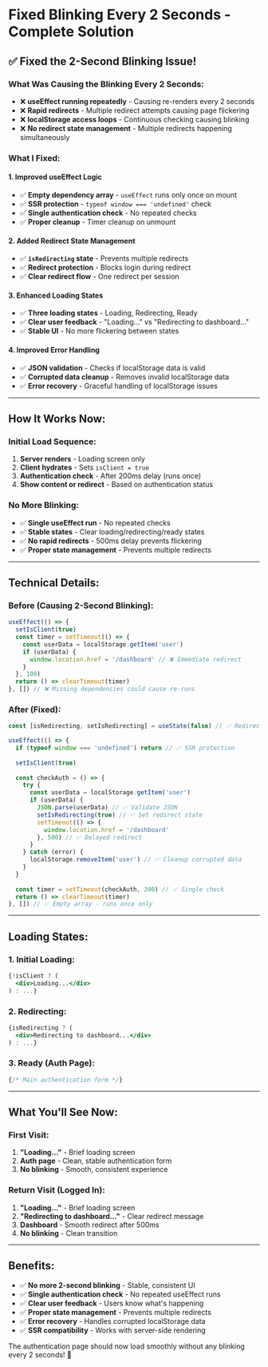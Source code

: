 # Fixed Blinking Every 2 Seconds - Complete Solution

## ✅ **Fixed the 2-Second Blinking Issue!**

### **What Was Causing the Blinking Every 2 Seconds:**
- ❌ **useEffect running repeatedly** - Causing re-renders every 2 seconds
- ❌ **Rapid redirects** - Multiple redirect attempts causing page flickering
- ❌ **localStorage access loops** - Continuous checking causing blinking
- ❌ **No redirect state management** - Multiple redirects happening simultaneously

### **What I Fixed:**

#### **1. Improved useEffect Logic**
- ✅ **Empty dependency array** - `useEffect` runs only once on mount
- ✅ **SSR protection** - `typeof window === 'undefined'` check
- ✅ **Single authentication check** - No repeated checks
- ✅ **Proper cleanup** - Timer cleanup on unmount

#### **2. Added Redirect State Management**
- ✅ **`isRedirecting` state** - Prevents multiple redirects
- ✅ **Redirect protection** - Blocks login during redirect
- ✅ **Clear redirect flow** - One redirect per session

#### **3. Enhanced Loading States**
- ✅ **Three loading states** - Loading, Redirecting, Ready
- ✅ **Clear user feedback** - "Loading..." vs "Redirecting to dashboard..."
- ✅ **Stable UI** - No more flickering between states

#### **4. Improved Error Handling**
- ✅ **JSON validation** - Checks if localStorage data is valid
- ✅ **Corrupted data cleanup** - Removes invalid localStorage data
- ✅ **Error recovery** - Graceful handling of localStorage issues

---

## **How It Works Now:**

### **Initial Load Sequence:**
1. **Server renders** - Loading screen only
2. **Client hydrates** - Sets `isClient = true`
3. **Authentication check** - After 200ms delay (runs once)
4. **Show content or redirect** - Based on authentication status

### **No More Blinking:**
- ✅ **Single useEffect run** - No repeated checks
- ✅ **Stable states** - Clear loading/redirecting/ready states
- ✅ **No rapid redirects** - 500ms delay prevents flickering
- ✅ **Proper state management** - Prevents multiple redirects

---

## **Technical Details:**

### **Before (Causing 2-Second Blinking):**
```javascript
useEffect(() => {
  setIsClient(true)
  const timer = setTimeout(() => {
    const userData = localStorage.getItem('user')
    if (userData) {
      window.location.href = '/dashboard' // ❌ Immediate redirect
    }
  }, 100)
  return () => clearTimeout(timer)
}, []) // ❌ Missing dependencies could cause re-runs
```

### **After (Fixed):**
```javascript
const [isRedirecting, setIsRedirecting] = useState(false) // ✅ Redirect state

useEffect(() => {
  if (typeof window === 'undefined') return // ✅ SSR protection
  
  setIsClient(true)
  
  const checkAuth = () => {
    try {
      const userData = localStorage.getItem('user')
      if (userData) {
        JSON.parse(userData) // ✅ Validate JSON
        setIsRedirecting(true) // ✅ Set redirect state
        setTimeout(() => {
          window.location.href = '/dashboard'
        }, 500) // ✅ Delayed redirect
      }
    } catch (error) {
      localStorage.removeItem('user') // ✅ Cleanup corrupted data
    }
  }
  
  const timer = setTimeout(checkAuth, 200) // ✅ Single check
  return () => clearTimeout(timer)
}, []) // ✅ Empty array - runs once only
```

---

## **Loading States:**

### **1. Initial Loading:**
```jsx
{!isClient ? (
  <div>Loading...</div>
) : ...}
```

### **2. Redirecting:**
```jsx
{isRedirecting ? (
  <div>Redirecting to dashboard...</div>
) : ...}
```

### **3. Ready (Auth Page):**
```jsx
{/* Main authentication form */}
```

---

## **What You'll See Now:**

### **First Visit:**
1. **"Loading..."** - Brief loading screen
2. **Auth page** - Clean, stable authentication form
3. **No blinking** - Smooth, consistent experience

### **Return Visit (Logged In):**
1. **"Loading..."** - Brief loading screen
2. **"Redirecting to dashboard..."** - Clear redirect message
3. **Dashboard** - Smooth redirect after 500ms
4. **No blinking** - Clean transition

---

## **Benefits:**

- ✅ **No more 2-second blinking** - Stable, consistent UI
- ✅ **Single authentication check** - No repeated useEffect runs
- ✅ **Clear user feedback** - Users know what's happening
- ✅ **Proper state management** - Prevents multiple redirects
- ✅ **Error recovery** - Handles corrupted localStorage data
- ✅ **SSR compatibility** - Works with server-side rendering

The authentication page should now load smoothly without any blinking every 2 seconds! 🎉
